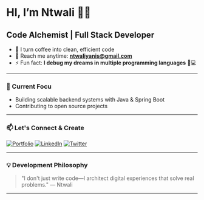 # HI, I’m Ntwali 🥷🏼

## Code Alchemist | Full Stack Developer

- 🚀 I turn coffee into clean, efficient code
- 📧 Reach me anytime: **ntwaliyanis@gmail.com**
- ⚡ Fun fact: **I debug my dreams in multiple programming languages** 🛌💻

---

### 🎯 Current Focu

- Building scalable backend systems with Java & Spring Boot
- Contributing to open source projects

---

### 📫 Let's Connect & Create

[![Portfolio](https://img.shields.io/badge/Portfolio-%23000000.svg?style=for-the-badge&logo=react&logoColor=white)](https://ntwali-yanis.vercel.app/)
[![LinkedIn](https://img.shields.io/badge/LinkedIn-%230077B5.svg?style=for-the-badge&logo=linkedin&logoColor=white)](https://www.linkedin.com/in/ntwali-yanis-3223a6388/)
[![Twitter](https://img.shields.io/badge/Twitter-%231DA1F2.svg?style=for-the-badge&logo=Twitter&logoColor=white)](https://x.com/ntwali_00)

---

### 💡 Development Philosophy

> "I don't just write code—I architect digital experiences that solve real problems."
> — Ntwali

---


